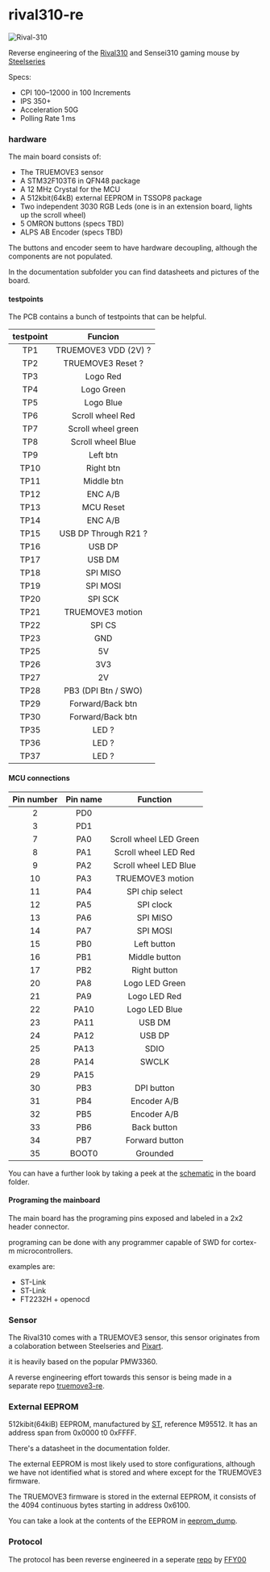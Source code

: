 # rival310-re

![Rival-310](https://i.imgur.com/obUTPnD.png)

Reverse engineering of the [Rival310](https://steelseries.com/gaming-mice/rival-310) and Sensei310 gaming mouse by [Steelseries](https://steelseries.com/)

Specs:
 - CPI 100–12000 in 100 Increments
 - IPS 350+
 - Acceleration 50G
 - Polling Rate 1 ms

### hardware

The main board consists of:

 - The TRUEMOVE3 sensor
 - A STM32F103T6 in QFN48 package
 - A 12 MHz Crystal for the MCU
 - A 512kbit(64kB) external EEPROM in TSSOP8 package
 - Two independent 3030 RGB Leds (one is in an extension board, lights up the scroll wheel)
 - 5 OMRON buttons (specs TBD)
 - ALPS AB Encoder (specs TBD)

The buttons and encoder seem to have hardware decoupling, although the components are not populated.

In the documentation subfolder you can find datasheets and pictures of the board.

#### testpoints

The PCB contains a bunch of testpoints that can be helpful.

testpoint | Funcion
:---: | :---:
TP1 | TRUEMOVE3 VDD (2V) ?
TP2 | TRUEMOVE3 Reset ?
TP3 | Logo Red
TP4 | Logo Green
TP5 | Logo Blue
TP6 | Scroll wheel Red
TP7 | Scroll wheel green
TP8 | Scroll wheel Blue
TP9 | Left btn
TP10 | Right btn
TP11 | Middle btn
TP12 | ENC A/B
TP13 | MCU Reset
TP14 | ENC A/B
TP15 | USB DP Through R21 ?
TP16 | USB DP
TP17 | USB DM
TP18 | SPI MISO
TP19 | SPI MOSI
TP20 | SPI SCK
TP21 | TRUEMOVE3 motion
TP22 | SPI CS
TP23 | GND
TP25 | 5V
TP26 | 3V3
TP27 | 2V
TP28 | PB3 (DPI Btn / SWO)
TP29 | Forward/Back btn
TP30 | Forward/Back btn
TP35 | LED ?
TP36 | LED ?
TP37 | LED ?

#### MCU connections

Pin number | Pin name | Function
:---: | :---: | :---:
2 | PD0 | 
3 | PD1 | 
7 | PA0 | Scroll wheel LED Green
8 | PA1 | Scroll wheel LED Red
9 | PA2 | Scroll wheel LED Blue
10 | PA3 | TRUEMOVE3 motion
11 | PA4 | SPI chip select
12 | PA5 | SPI clock
13 | PA6 | SPI MISO
14 | PA7 | SPI MOSI
15 | PB0 | Left button
16 | PB1 | Middle button
17 | PB2 | Right button
20 | PA8 | Logo LED Green 
21 | PA9 | Logo LED Red
22 | PA10 | Logo LED Blue
23 | PA11 | USB DM
24 | PA12 | USB DP
25 | PA13 | SDIO
28 | PA14 | SWCLK
29 | PA15 | 
30 | PB3 | DPI button
31 | PB4 | Encoder A/B
32 | PB5 | Encoder A/B
33 | PB6 | Back button
34 | PB7 | Forward button
35 | BOOT0 | Grounded

You can have a further look by taking a peek at the [schematic](board/schematic.pdf) in the board folder.

#### Programing the mainboard

The main board has the programing pins exposed and labeled in a 2x2 header connector.

programing can be done with any programmer capable of SWD for cortex-m microcontrollers.

examples are:
 - ST-Link
 - ST-Link
 - FT2232H + openocd

### Sensor

The Rival310 comes with a TRUEMOVE3 sensor, this sensor originates from a colaboration between Steelseries and [Pixart](https://www.pixart.com/index/).

it is heavily based on the popular PMW3360.

A reverse engineering effort towards this sensor is being made in a separate repo [truemove3-re](https://github.com/gimbas/truemove3-re).

### External EEPROM

512kibit(64kiB) EEPROM, manufactured by [ST](https://www.st.com/), reference M95512.
It has an address span from 0x0000 t0 0xFFFF.

There's a datasheet in the documentation folder.

The external EEPROM is most likely used to store configurations, although we have not identified what is stored and where except for the TRUEMOVE3 firmware.

The TRUEMOVE3 firmware is stored in the external EEPROM, it consists of the 4094 continuous bytes starting in address 0x6100.

You can take a look at the contents of the EEPROM in [eeprom_dump](eeprom_dump).

### Protocol

The protocol has been reverse engineered in a seperate [repo](https://github.com/FFY00/rival310-re) by [FFY00](https://github.com/FFY00)
